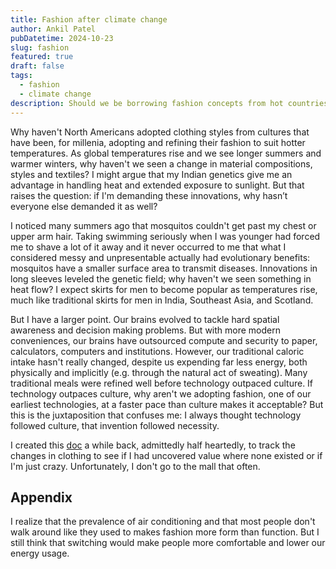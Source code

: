 ```yaml
---
title: Fashion after climate change
author: Ankil Patel
pubDatetime: 2024-10-23
slug: fashion
featured: true
draft: false
tags:
  - fashion
  - climate change
description: Should we be borrowing fashion concepts from hot countries as temperatures here grow y2y?
---
```


Why haven't North Americans adopted clothing styles from cultures that have been, for millenia, adopting and refining their fashion to suit hotter temperatures. As global temperatures rise and we see longer summers and warmer winters, why haven't we seen a change in material compositions, styles and textiles? I might argue that my Indian genetics give me an advantage in handling heat and extended exposure to sunlight. But that raises the question: if I'm demanding these innovations, why hasn’t everyone else demanded it as well?

I noticed many summers ago that mosquitos couldn't get past my chest or upper arm hair. Taking swimming seriously when I was younger had forced me to shave a lot of it away and it never occurred to me that what I considered messy and unpresentable actually had evolutionary benefits: mosquitos have a smaller surface area to transmit diseases. Innovations in long sleeves leveled the genetic field; why haven't we seen something in heat flow? I expect skirts for men to become popular as temperatures rise, much like traditional skirts for men in India, Southeast Asia, and Scotland.

But I have a larger point. Our brains evolved to tackle hard spatial awareness and decision making problems. But with more modern conveniences, our brains have outsourced compute and security to paper, calculators, computers and institutions. However, our traditional caloric intake hasn't really changed, despite us expending far less energy, both physically and implicitly (e.g. through the natural act of sweating). Many traditional meals were refined well before technology outpaced culture. If technology outpaces culture, why aren't we adopting fashion, one of our earliest technologies, at a faster pace than culture makes it acceptable? But this is the juxtaposition that confuses me: I always thought technology followed culture, that invention followed necessity. 

I created this [doc](https://docs.google.com/spreadsheets/d/1hSfBVVrP296PsubOg6EtToQMJi1Ov3n2-zUluYvxMSk/edit?usp=drivesdk) a while back, admittedly half heartedly, to track the changes in clothing to see if I had uncovered value where none existed or if I'm just crazy. Unfortunately, I don't go to the mall that often. 

## Appendix

I realize that the prevalence of air conditioning and that most people don't walk around like they used to makes fashion more form than function. But I still think that switching would make people more comfortable and lower our energy usage.

